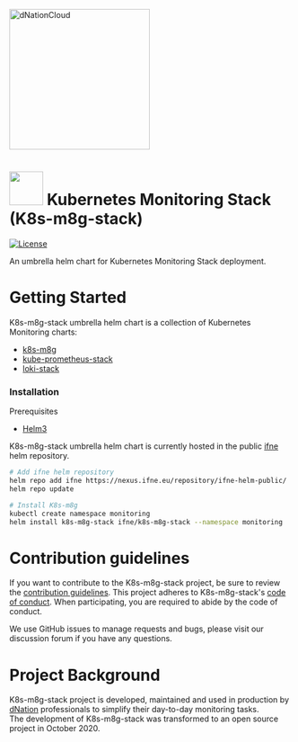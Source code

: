 <a href="https://dnation.tech/"><img width="250" alt="dNationCloud" src="https://storage.googleapis.com/ifne.eu/public/icons/dnation.png"></a>

# <img src="https://storage.googleapis.com/ifne.eu/public/icons/dnation_k8sm8g.png" width="60" height="auto"> Kubernetes Monitoring Stack (K8s-m8g-stack)

[![License](https://img.shields.io/badge/License-Apache%202.0-blue.svg)](https://opensource.org/licenses/Apache-2.0)

An umbrella helm chart for Kubernetes Monitoring Stack deployment.

# Getting Started

K8s-m8g-stack umbrella helm chart is a collection of Kubernetes Monitoring charts:

* [k8s-m8g](https://git.ifne.eu/dnation/k8s-m8g)
* [kube-prometheus-stack](https://github.com/prometheus-community/helm-charts/tree/main/charts/kube-prometheus-stack)
* [loki-stack](https://github.com/grafana/loki/tree/master/production/helm/loki-stack)

### Installation

Prerequisites
* [Helm3](https://helm.sh/)

K8s-m8g-stack umbrella helm chart is currently hosted in the public [ifne](https://www.ifne.eu/) helm repository.
```bash
# Add ifne helm repository
helm repo add ifne https://nexus.ifne.eu/repository/ifne-helm-public/
helm repo update

# Install K8s-m8g
kubectl create namespace monitoring
helm install k8s-m8g-stack ifne/k8s-m8g-stack --namespace monitoring
```

# Contribution guidelines

If you want to contribute to the K8s-m8g-stack project, be sure to review the
[contribution guidelines](CONTRIBUTING.md). This project adheres to K8s-m8g-stack's
[code of conduct](CODE_OF_CONDUCT.md). When participating, you are required to abide by the code of conduct.

We use GitHub issues to manage requests and bugs, please visit our discussion forum if you have any questions.

# Project Background

K8s-m8g-stack project is developed, maintained and used in production by [dNation](https://www.dnation.tech/) professionals 
to simplify their day-to-day monitoring tasks.  
The development of K8s-m8g-stack was transformed to an open source project in October 2020.
